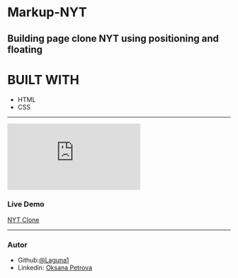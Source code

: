 # Markup-NYT
 
##  Building page clone NYT using positioning and floating 
#   BUILT WITH
*  HTML
*  CSS
***
 ![Example](https://www.nytimes.com/2014/03/18/science/space/detection-of-waves-in-space-buttresses-landmark-theory-of-big-bang.html?_r=0)

### Live Demo  
 [NYT Clone](https://laguna1.github.io/Markup-NYT/)
***


### Autor
 - Github:[@Laguna1](https://github.com/Laguna1)
 - Linkedin: [Oksana Petrova](https://www.linkedin.com/in/oksana-petrova-005bb0145/)
